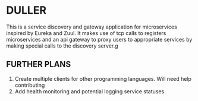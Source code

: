 # DULLER
This is a service discovery and gateway application for microservices inspired by Eureka and Zuul. It makes use of tcp calls to registers microservices and an api gateway to proxy users to appropriate services by making special calls to the discovery server.g


## FURTHER PLANS
1. Create multiple clients for other programming languages. Will need help contributing
2. Add health monitoring and potential logging service statuses